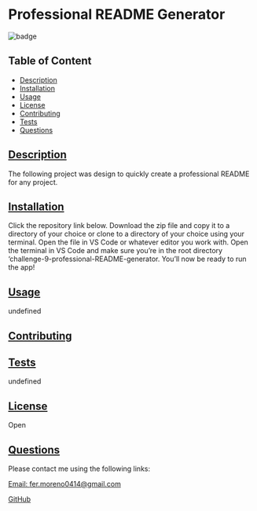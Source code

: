 
# Professional README Generator

  
  ![badge](https://img.shields.io/badge/license-Open-red)
    

## Table of Content
  - [Description](#description)
  - [Installation](#installation)
  - [Usage](#usage)
  - [License](#license)
  - [Contributing](#contributing)
  - [Tests](#tests)
  - [Questions](#questions)
    
 ## [Description](#table-of-contents) 
The following project was design to quickly create a professional README for any project.
    
## [Installation](#table-of-contents)
  Click the repository link below. Download the zip file and copy it to a directory of your choice or clone to a directory of your choice using your terminal.  Open the file in VS Code or whatever editor you work with. Open the terminal in VS Code and make sure you’re in the root directory ‘challenge-9-professional-README-generator. You’ll now be ready to run the app!
    
## [Usage](#table-of-contents)
undefined
    
## [Contributing](#table-of-contents)

    
## [Tests](#table-of-contents)
undefined
    
## [License](#table-of-contents)
Open


## [Questions](#table-of-contents)
Please contact me using the following links:

[Email: fer.moreno0414@gmail.com](mailto:fer.moreno0414@gmail.com)

[GitHub](https://github.com/undefined)

